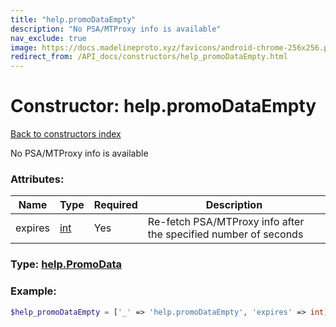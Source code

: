 ```yaml
---
title: "help.promoDataEmpty"
description: "No PSA/MTProxy info is available"
nav_exclude: true
image: https://docs.madelineproto.xyz/favicons/android-chrome-256x256.png
redirect_from: /API_docs/constructors/help_promoDataEmpty.html
---
```

# Constructor: help.promoDataEmpty  
[Back to constructors index](index.md)



No PSA/MTProxy info is available

### Attributes:

| Name     |    Type       | Required | Description |
|----------|---------------|----------|-------------|
|expires|[int](../types/int.md) | Yes|Re-fetch PSA/MTProxy info after the specified number of seconds|



### Type: [help.PromoData](../types/help.PromoData.md)


### Example:

```php
$help_promoDataEmpty = ['_' => 'help.promoDataEmpty', 'expires' => int];
```  
